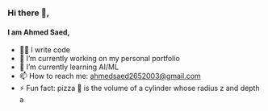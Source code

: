 ### Hi there 👋,
#### I am Ahmed Saed,

- 👨‍💻 I write code
- 🔭 I’m currently working on my personal portfolio 
- 🌱 I’m currently learning AI/ML
- 📫 How to reach me: ahmedsaed2652003@gmail.com
- ⚡ Fun fact: pizza 🍕 is the volume of a cylinder whose radius z and depth a

